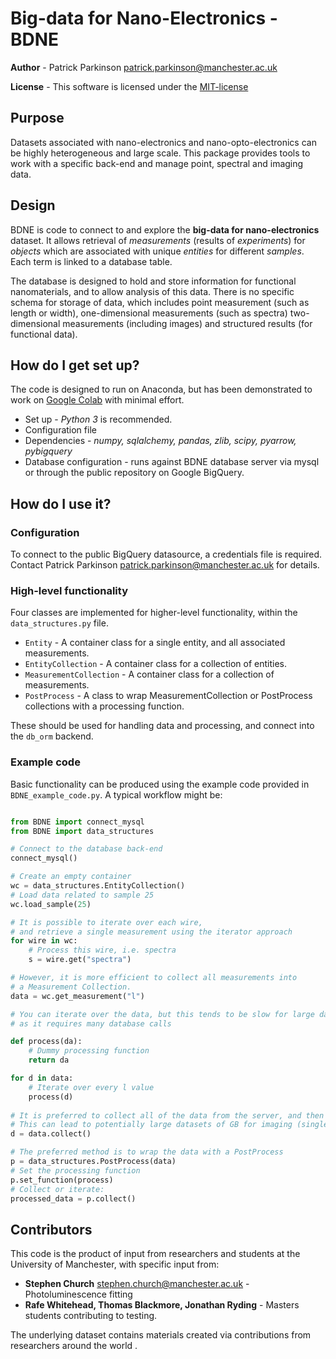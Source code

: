 # Big-data for Nano-Electronics - BDNE #

**Author** - Patrick Parkinson [patrick.parkinson@manchester.ac.uk](mailto:patrick.parkinson@manchester.ac.uk)

**License** - This software is licensed under the [MIT-license](https://opensource.org/licenses/MIT)

## Purpose ##
Datasets associated with nano-electronics and nano-opto-electronics can be highly 
heterogeneous and large scale. This package provides tools to work with a specific
back-end and manage point, spectral and imaging data.

## Design ##
BDNE is code to connect to and explore the **big-data for nano-electronics**
dataset. It allows retrieval of _measurements_ (results of _experiments_) for
_objects_ which are associated with unique _entities_ for different _samples_. Each
term is linked to a database table.

The database is designed to hold and store information for functional nanomaterials,
and to allow analysis of this data. There is no specific schema for storage of data, which 
includes point measurement (such as length or width), one-dimensional measurements (such as spectra) 
two-dimensional measurements (including images) and structured results (for functional data).

## How do I get set up? ##

The code is designed to run on Anaconda, but has been demonstrated to work on 
[Google Colab](https://colab.research.google.com/) with minimal effort.

* Set up - *Python 3* is recommended.
* Configuration file
* Dependencies - *numpy, sqlalchemy, pandas, zlib, scipy, pyarrow, pybigquery*
* Database configuration - runs against BDNE database server via mysql or through the public repository on Google BigQuery.

## How do I use it? ##
### Configuration ###
To connect to the public BigQuery datasource, a credentials file is required. Contact Patrick Parkinson 
[patrick.parkinson@manchester.ac.uk](mailto:patrick.parkinson@manchester.ac.uk) for details.

### High-level functionality ###

Four classes are implemented for higher-level functionality, within the ```data_structures.py``` file.
* ```Entity``` - A container class for a single entity, and all associated measurements.
* ```EntityCollection``` - A container class for a collection of entities.
* ```MeasurementCollection``` - A container class for a collection of measurements.
* ```PostProcess``` - A class to wrap MeasurementCollection or PostProcess collections with a processing function. 

These should be used for handling data and processing, and connect into the ```db_orm``` backend.

### Example code ###

Basic functionality can be produced using the example code provided in ```BDNE_example_code.py```. 
A typical workflow might be:

```python

from BDNE import connect_mysql
from BDNE import data_structures

# Connect to the database back-end
connect_mysql()

# Create an empty container
wc = data_structures.EntityCollection()
# Load data related to sample 25
wc.load_sample(25)

# It is possible to iterate over each wire, 
# and retrieve a single measurement using the iterator approach
for wire in wc:
    # Process this wire, i.e. spectra
    s = wire.get("spectra")

# However, it is more efficient to collect all measurements into
# a Measurement Collection.
data = wc.get_measurement("l")

# You can iterate over the data, but this tends to be slow for large datasets
# as it requires many database calls

def process(da):
    # Dummy processing function
    return da

for d in data:
    # Iterate over every l value
    process(d)
    
# It is preferred to collect all of the data from the server, and then to process.
# This can lead to potentially large datasets of GB for imaging (single SQL call, get all data at once)
d = data.collect()

# The preferred method is to wrap the data with a PostProcess
p = data_structures.PostProcess(data)
# Set the processing function
p.set_function(process)
# Collect or iterate:
processed_data = p.collect()

```

## Contributors

This code is the product of input from researchers and students at the University of Manchester, with specific input from:
* **Stephen Church** [stephen.church@manchester.ac.uk](mailto:stephen.church@manchester.ac.uk) - Photoluminescence fitting
* **Rafe Whitehead, Thomas Blackmore, Jonathan Ryding** - Masters students contributing to testing.

The underlying dataset contains materials created via contributions from researchers around the world .